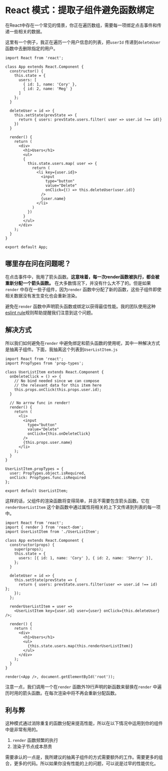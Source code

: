 # React 模式：提取子组件避免函数绑定

在React中存在一个常见的情景，你正在遍历数组，需要每一项绑定点击事件和传递一些相关的数据。

这里有一个例子，我正在遍历一个用户信息的列表，把`userId` 传递到`deleteUser`函数中去删除指定的用户。

```
import React from 'react';

class App extends React.Component {
  constructor() {
    this.state = {
      users: [
        { id: 1, name: 'Cory' }, 
        { id: 2, name: 'Meg' }
      ]
    };
  }
  
  deleteUser = id => {
    this.setState(prevState => {
      return { users: prevState.users.filter( user => user.id !== id)}
    })
  }

  render() {
    return (
      <div>
        <h1>Users</h1>
        <ul>
        { 
          this.state.users.map( user => {
            return (
              <li key={user.id}>
                <input 
                  type="button" 
                  value="Delete" 
                  onClick={() => this.deleteUser(user.id)} 
                /> 
                {user.name}
              </li>
            )
          })
        }
        </ul>
      </div>
    );
  }
}

export default App;
```

## 哪里存在问在问题呢？

在点击事件中，我用了箭头函数。**这意味着，每一次render函数被执行，都会被重新分配一个箭头函数。** 在大多数情况下，并没有什么大不了的。但是如果`render` 中存在一些子组件，因为`render` 函数中分配了新的函数，这些子组件即使相关数据没有发生变化也会重新渲染。

避免在`render` 函数中声明箭头函数或绑定以获得最佳性能。我的团队使用这种[eslint rule](https://github.com/yannickcr/eslint-plugin-react/blob/master/docs/rules/jsx-no-bind.md)规则帮助提醒我们注意到这个问题。

## 解决方式
所以我们如何避免在`render` 中避免绑定和箭头函数的使用呢，其中一种解决方式是抽离子组件。下面，我抽离这个列表到`UserListItem.js`

```
import React from 'react';
import PropTypes from 'prop-types';

class UserListItem extends React.Component {
  onDeleteClick = () => {
    // No bind needed since we can compose 
    // the relevant data for this item here
    this.props.onClick(this.props.user.id);
  }

  // No arrow func in render! 
  render() {
    return (
      <li>
        <input 
          type="button" 
          value="Delete" 
          onClick={this.onDeleteClick} 
        /> 
        {this.props.user.name}
      </li>
    );
  }
}

UserListItem.propTypes = {
  user: PropTypes.object.isRequired,
  onClick: PropTypes.func.isRequired
};

export default UserListItem;
```
这样的话，父组件的渲染函数将变得简单，并且不需要包含箭头函数。它在`renderUserListItem` 这个新函数中通过属性将相关的上下文传递到列表的每一项中。

```
import React from 'react';
import { render } from 'react-dom';
import UserListItem from './UserListItem';

class App extends React.Component {
  constructor(props) {
    super(props);
    this.state = {
      users: [{ id: 1, name: 'Cory' }, { id: 2, name: 'Sherry' }],
    };
  }

  deleteUser = id => {
    this.setState(prevState => {
      return { users: prevState.users.filter(user => user.id !== id) };
    });
  };

  renderUserListItem = user =>
    <UserListItem key={user.id} user={user} onClick={this.deleteUser} />;

  render() {
    return (
      <div>
        <h1>Users</h1>
        <ul>
          {this.state.users.map(this.renderUserListItem)}
        </ul>
      </div>
    );
  }
}

render(<App />, document.getElementById('root'));
```

注意一点，我们调用一个在`render` 函数外19行声明的新函数来替换在`render` 中遍历时用的箭头函数。在每次渲染中将不再会重新分配函数。


## 利与弊

这种模式通过消除重复的函数分配来提高性能，所以在以下情况中运用到你的组件中是非常有用的。
1. `render` 函数频繁的执行
2. 渲染子节点成本昂贵

需要承认的一点是，我所建议的抽离子组件的方式需要额外的工作。需要更多的组合，更多的代码。所以如果你没有性能的上的问题，可以说是过早的性能优化。
